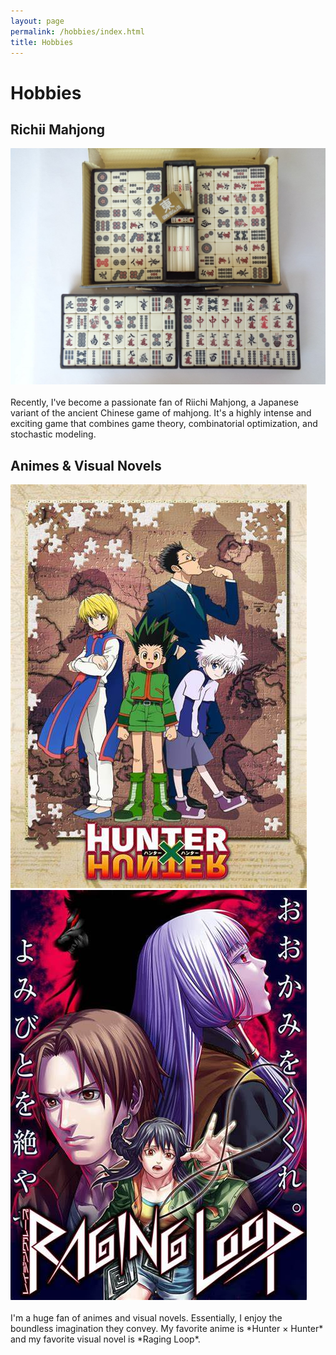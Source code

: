 ```yaml
---
layout: page
permalink: /hobbies/index.html
title: Hobbies
---
```


# Hobbies

## Richii Mahjong

<div class="third">
<img src="/images/richiimahjong.jpg">
</div>
<br> Recently, I've become a passionate fan of Riichi Mahjong, a Japanese variant of the ancient Chinese game of mahjong. It's a highly intense and exciting game that combines game theory, combinatorial optimization, and stochastic modeling.

## Animes & Visual Novels

<div class="third">
<img src="/images/hunterxhunter.jpg">
<img src="/images/ragingloop.jpg">
</div>
<br> I'm a huge fan of animes and visual novels. Essentially, I enjoy the boundless imagination they convey. My favorite anime is *Hunter × Hunter* and my favorite visual novel is *Raging Loop*.




<!-- Calendly inline widget begin -->

<!-- <div class="calendly-inline-widget" data-url="https://calendly.com/lancecai/meet-with-lance" style="min-width:320px;height:630px;"></div>
<script type="text/javascript" src="https://assets.calendly.com/assets/external/widget.js" async></script> -->

<!-- Calendly inline widget end -->

